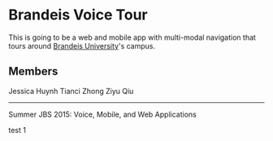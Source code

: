 # Brandeis Voice Tour

This is going to be a web and mobile app with multi-modal navigation that tours around [Brandeis University](http://www.brandeis.edu)'s campus.

## Members
Jessica Huynh
Tianci  Zhong
Ziyu Qiu


----------
Summer JBS 2015: Voice, Mobile, and Web Applications

test 1